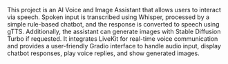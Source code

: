 
This project is an AI Voice and Image Assistant that allows users to interact via speech. Spoken input is transcribed using Whisper, processed by a simple rule-based chatbot, and the response is converted to speech using gTTS. Additionally, the assistant can generate images with Stable Diffusion Turbo if requested. It integrates LiveKit for real-time voice communication and provides a user-friendly Gradio interface to handle audio input, display chatbot responses, play voice replies, and show generated images.
